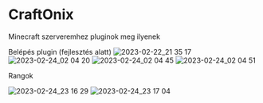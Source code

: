 # CraftOnix
Minecraft szerveremhez pluginok meg ilyenek

Belépés plugin (fejlesztés alatt)
![2023-02-22_21 35 17](https://user-images.githubusercontent.com/78733248/220753084-7db5d27a-15dc-4b84-a95c-41794cd7c74a.png)
![2023-02-24_02 04 20](https://user-images.githubusercontent.com/78733248/221066698-c10239f1-d0a7-4b02-b6bd-b121dbf04045.png)
![2023-02-24_02 04 45](https://user-images.githubusercontent.com/78733248/221066708-a296a888-f596-4595-b433-c84f429aad06.png)
![2023-02-24_02 04 51](https://user-images.githubusercontent.com/78733248/221066713-672eeeb8-2e59-48ef-a4ca-79575de99a12.png)

Rangok

![2023-02-24_23 16 29](https://user-images.githubusercontent.com/78733248/221303999-19685fff-38b8-4f97-8f33-37d010b3d21a.png)
![2023-02-24_23 17 04](https://user-images.githubusercontent.com/78733248/221304007-9653ac37-3cd9-4b11-b352-ae9268c2dbf4.png)
